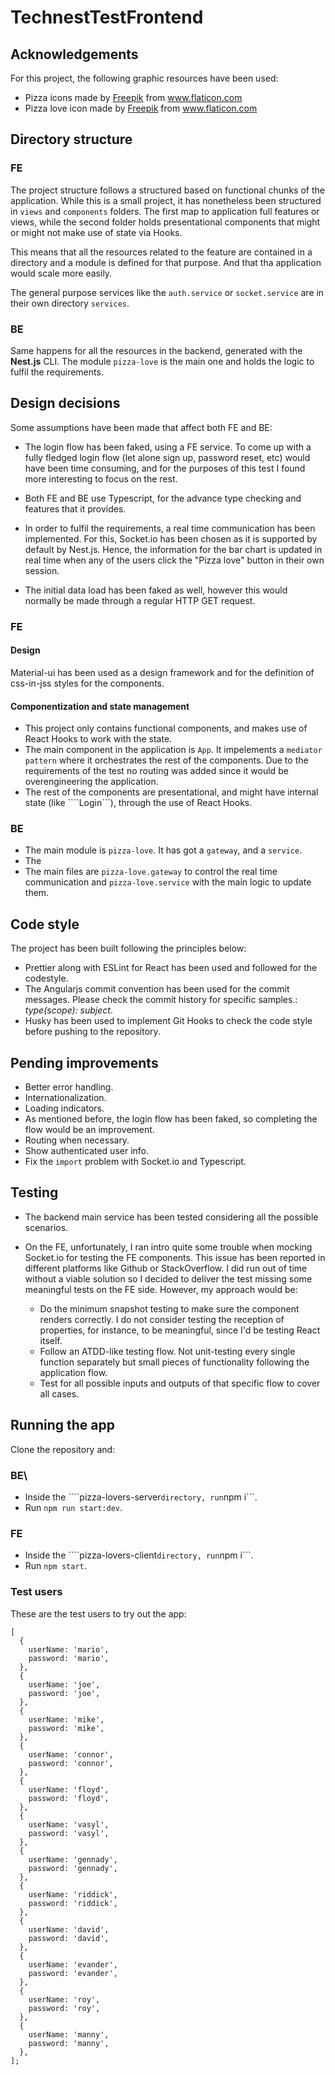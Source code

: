 # TechnestTestFrontend

## Acknowledgements
For this project, the following graphic resources have been used:
* Pizza icons made by <a href="https://www.flaticon.com/authors/freepik" title="Freepik">Freepik</a> from <a href="https://www.flaticon.com/" title="Flaticon"> www.flaticon.com</a>
* Pizza love icon made by <a href="https://www.flaticon.com/authors/freepik" title="Freepik">Freepik</a> from <a href="https://www.flaticon.com/" title="Flaticon"> www.flaticon.com</a>

## Directory structure

### FE
The project structure follows a structured based on functional chunks of the application. While this is a small project,
it has nonetheless been structured in ```views``` and ```components``` folders. The first map to application full features 
or views, while the second folder holds presentational components that might or might not make use of state via Hooks.

This means that all the resources related to the feature are contained in a directory and a module is defined for
 that purpose. And that tha application would scale more easily.

The general purpose services like the ```auth.service``` or ```socket.service``` are in their own directory ```services```.


### BE
Same happens for all the resources in the backend, generated with the **Nest.js** CLI. The module ```pizza-love``` is the main
one and holds the logic to fulfil the requirements.

## Design decisions
Some assumptions have been made that affect both FE and BE:

* The login flow has been faked, using a FE service. To come up with a fully fledged login flow (let alone sign up,
password reset, etc) would have been time consuming, and for the purposes of this test I found more interesting to focus
on the rest.

* Both FE and BE use Typescript, for the advance type checking and features that it provides.

* In order to fulfil the requirements, a real time communication has been implemented. For this, Socket.io has been chosen
as it is supported by default by Nest.js. Hence, the information for the bar chart is updated in real time when any
of the users click the "Pizza love" button in their own session.

* The initial data load has been faked as well, however this would normally be made through a regular HTTP GET request.

### FE

#### Design
Material-ui has been used as a design framework and for the definition of css-in-jss styles for the components.

#### Componentization and state management
* This project only contains functional components, and makes use of React Hooks to work with the state.
* The main component in the application is ```App```. It impelements a ```mediator pattern``` where it orchestrates
the rest of the components. Due to the requirements of the test no routing was added since it would be overengineering
the application.
* The rest of the components are presentational, and might have internal state (like ````Login```), through the use
of React Hooks.

### BE
* The main module is ```pizza-love```. It has got a ```gateway```, and a ```service```.
* The
* The main files are ```pizza-love.gateway``` to control the real time communication and ```pizza-love.service``` 
with the main logic to update them.

## Code style
The project has been built following the principles below:
* Prettier along with ESLint for React has been used and followed for the codestyle.
* The Angularjs commit convention has been used for the commit messages. Please check the commit history
 for specific samples.: *type(scope): subject*.
* Husky has been used to implement Git Hooks to check the code style before pushing to the repository.


## Pending improvements
* Better error handling.
* Internationalization.
* Loading indicators.
* As mentioned before, the login flow has been faked, so completing the flow would be an improvement.
* Routing when necessary.
* Show authenticated user info.
* Fix the ```import``` problem with Socket.io and Typescript.


## Testing
* The backend main service has been tested considering all the possible scenarios.
* On the FE, unfortunately, I ran intro quite some trouble when mocking Socket.io for testing the FE components. This issue
has been reported in different platforms like Github or StackOverflow. I did
run out of time without a viable solution so I decided to deliver the test missing some meaningful tests on the FE side.
However, my approach would be:

  * Do the minimum snapshot testing to make sure the component renders correctly. I do not consider testing the reception
  of properties, for instance, to be meaningful, since I'd be testing React itself.
  * Follow an ATDD-like testing flow. Not unit-testing every single function separately but small pieces of functionality
  following the application flow.
  * Test for all possible inputs and outputs of that specific flow to cover all cases.  

## Running the app
Clone the repository and:

### BE\
* Inside the ````pizza-lovers-server``` directory, run ```npm i```.
* Run ```npm run start:dev```.

### FE
* Inside the ````pizza-lovers-client``` directory, run ```npm i```.
* Run ```npm start```.

### Test users
These are the test users to try out the app:

```
[
  {
    userName: 'mario',
    password: 'mario',
  },
  {
    userName: 'joe',
    password: 'joe',
  },
  {
    userName: 'mike',
    password: 'mike',
  },
  {
    userName: 'connor',
    password: 'connor',
  },
  {
    userName: 'floyd',
    password: 'floyd',
  },
  {
    userName: 'vasyl',
    password: 'vasyl',
  },
  {
    userName: 'gennady',
    password: 'gennady',
  },
  {
    userName: 'riddick',
    password: 'riddick',
  },
  {
    userName: 'david',
    password: 'david',
  },
  {
    userName: 'evander',
    password: 'evander',
  },
  {
    userName: 'roy',
    password: 'roy',
  },
  {
    userName: 'manny',
    password: 'manny',
  },
];
```
